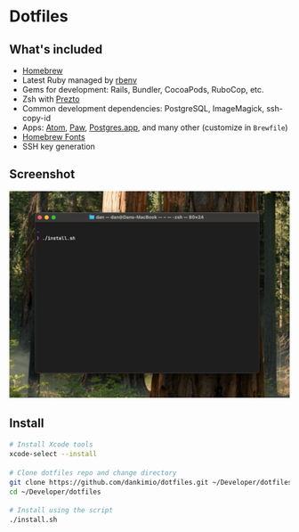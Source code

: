 # Dotfiles

## What's included

- [Homebrew](https://brew.sh/)
- Latest Ruby managed by [rbenv](https://github.com/rbenv/rbenv)
- Gems for development: Rails, Bundler, CocoaPods, RuboCop, etc.
- Zsh with [Prezto](https://github.com/sorin-ionescu/prezto)
- Common development dependencies: PostgreSQL, ImageMagick, ssh-copy-id
- Apps: [Atom](https://atom.io/), [Paw](https://paw.cloud/), [Postgres.app](https://postgresapp.com/), and many other (customize in `Brewfile`)
- [Homebrew Fonts](https://github.com/Homebrew/homebrew-cask-fonts)
- SSH key generation

## Screenshot

![Screenshot](screenshot.png)

## Install

```bash
# Install Xcode tools
xcode-select --install

# Clone dotfiles repo and change directory
git clone https://github.com/dankimio/dotfiles.git ~/Developer/dotfiles
cd ~/Developer/dotfiles

# Install using the script
./install.sh
```
